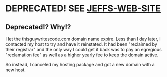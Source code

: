 # DEPRECATED! SEE [JEFFS-WEB-SITE](https://github.com/JeffKapochus/jeffs-web-site)

## Deprecated!? Why!?

I let the thisguywritescode.com domain name expire. Less than I day later, I contacted my host to try and have it reinstated. It had been "reclaimed by their registrar" and the only way I could get it back was to pay an egregious "reclamation fee" as well as a higher yearly fee to keep the domain active.

So instead, I canceled my hosting package and got a new domain with a new host.
